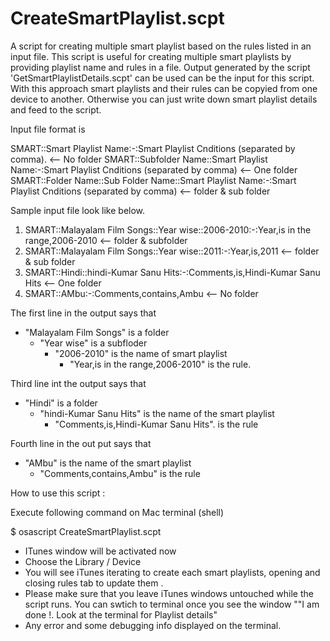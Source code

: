 # CreateSmartPlaylist.scpt

A script for creating multiple smart playlist based on the rules listed in an input file. This script is useful for creating multiple smart playlists by providing playlist name and rules in a file. Output generated by the script 'GetSmartPlaylistDetails.scpt' can be used
 can be the input for this script. With this approach  smart playlists and their rules can be copyied from one device
to another. Otherwise you can just write down smart playlist details and feed to the script.

Input file format is 

SMART::Smart Playlist Name:-:Smart Playlist Cnditions (separated by comma). <-- No folder
SMART::Subfolder Name::Smart Playlist Name:-:Smart Playlist Cnditions (separated by comma) <-- One folder
SMART::Folder Name::Sub Folder Name::Smart Playlist Name:-:Smart Playlist Cnditions (separated by comma) <-- folder & sub folder


Sample input file look like below.

1. SMART::Malayalam Film Songs::Year wise::2006-2010:-:Year,is in the range,2006-2010 <-- folder & subfolder
1. SMART::Malayalam Film Songs::Year wise::2011:-:Year,is,2011 <-- folder & sub folder
1. SMART::Hindi::hindi-Kumar Sanu Hits:-:Comments,is,Hindi-Kumar Sanu Hits <-- One folder
1. SMART::AMbu:-:Comments,contains,Ambu <-- No folder

The first line in the output says that 
- "Malayalam Film Songs" is a folder
   - "Year wise" is a subfloder
     - "2006-2010" is the name of smart playlist
        - "Year,is in the range,2006-2010" is the rule.
 
Third line int the output says that
 - "Hindi" is a folder
   - "hindi-Kumar Sanu Hits" is the name of the smart playlist
      - "Comments,is,Hindi-Kumar Sanu Hits". is the rule

Fourth line in the out put says that
- "AMbu" is the name of the smart playlist
   - "Comments,contains,Ambu" is the rule

How to use this script :

Execute following command on Mac terminal (shell)

$ osascript CreateSmartPlaylist.scpt <full path to input file list>
- ITunes window will be activated now 
- Choose the Library / Device
- You will see iTunes iterating to create each smart playlists, opening and closing rules tab to update them .
- Please make sure that you leave iTunes windows untouched while the script runs.  You can swtich to terminal once you see the window ""I am done !. Look at the terminal for Playlist details"
- Any error and some debugging info displayed on the terminal.
